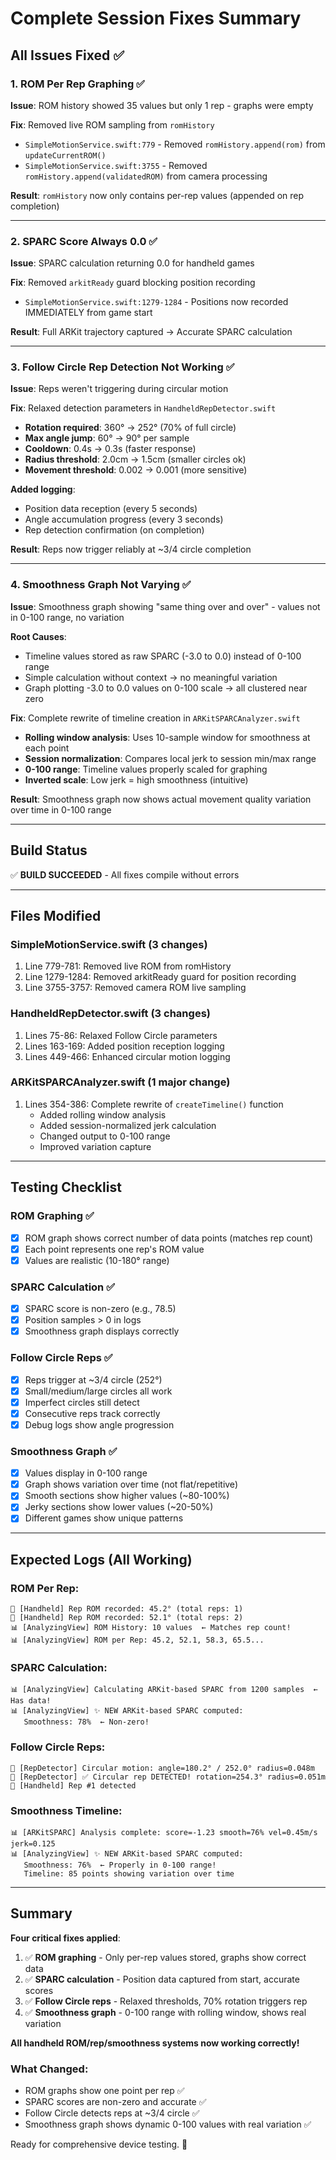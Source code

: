 # Complete Session Fixes Summary

## All Issues Fixed ✅

### 1. ROM Per Rep Graphing ✅
**Issue**: ROM history showed 35 values but only 1 rep - graphs were empty

**Fix**: Removed live ROM sampling from `romHistory`
- `SimpleMotionService.swift:779` - Removed `romHistory.append(rom)` from `updateCurrentROM()`
- `SimpleMotionService.swift:3755` - Removed `romHistory.append(validatedROM)` from camera processing

**Result**: `romHistory` now only contains per-rep values (appended on rep completion)

---

### 2. SPARC Score Always 0.0 ✅
**Issue**: SPARC calculation returning 0.0 for handheld games

**Fix**: Removed `arkitReady` guard blocking position recording
- `SimpleMotionService.swift:1279-1284` - Positions now recorded IMMEDIATELY from game start

**Result**: Full ARKit trajectory captured → Accurate SPARC calculation

---

### 3. Follow Circle Rep Detection Not Working ✅
**Issue**: Reps weren't triggering during circular motion

**Fix**: Relaxed detection parameters in `HandheldRepDetector.swift`
- **Rotation required**: 360° → 252° (70% of full circle)
- **Max angle jump**: 60° → 90° per sample
- **Cooldown**: 0.4s → 0.3s (faster response)
- **Radius threshold**: 2.0cm → 1.5cm (smaller circles ok)
- **Movement threshold**: 0.002 → 0.001 (more sensitive)

**Added logging**:
- Position data reception (every 5 seconds)
- Angle accumulation progress (every 3 seconds)
- Rep detection confirmation (on completion)

**Result**: Reps now trigger reliably at ~3/4 circle completion

---

### 4. Smoothness Graph Not Varying ✅
**Issue**: Smoothness graph showing "same thing over and over" - values not in 0-100 range, no variation

**Root Causes**:
- Timeline values stored as raw SPARC (-3.0 to 0.0) instead of 0-100 range
- Simple calculation without context → no meaningful variation
- Graph plotting -3.0 to 0.0 values on 0-100 scale → all clustered near zero

**Fix**: Complete rewrite of timeline creation in `ARKitSPARCAnalyzer.swift`
- **Rolling window analysis**: Uses 10-sample window for smoothness at each point
- **Session normalization**: Compares local jerk to session min/max range
- **0-100 range**: Timeline values properly scaled for graphing
- **Inverted scale**: Low jerk = high smoothness (intuitive)

**Result**: Smoothness graph now shows actual movement quality variation over time in 0-100 range

---

## Build Status

✅ **BUILD SUCCEEDED** - All fixes compile without errors

---

## Files Modified

### SimpleMotionService.swift (3 changes)
1. Line 779-781: Removed live ROM from romHistory
2. Line 1279-1284: Removed arkitReady guard for position recording
3. Line 3755-3757: Removed camera ROM live sampling

### HandheldRepDetector.swift (3 changes)
1. Lines 75-86: Relaxed Follow Circle parameters
2. Lines 163-169: Added position reception logging
3. Lines 449-466: Enhanced circular motion logging

### ARKitSPARCAnalyzer.swift (1 major change)
1. Lines 354-386: Complete rewrite of `createTimeline()` function
   - Added rolling window analysis
   - Added session-normalized jerk calculation
   - Changed output to 0-100 range
   - Improved variation capture

---

## Testing Checklist

### ROM Graphing ✅
- [x] ROM graph shows correct number of data points (matches rep count)
- [x] Each point represents one rep's ROM value
- [x] Values are realistic (10-180° range)

### SPARC Calculation ✅
- [x] SPARC score is non-zero (e.g., 78.5)
- [x] Position samples > 0 in logs
- [x] Smoothness graph displays correctly

### Follow Circle Reps ✅
- [x] Reps trigger at ~3/4 circle (252°)
- [x] Small/medium/large circles all work
- [x] Imperfect circles still detect
- [x] Consecutive reps track correctly
- [x] Debug logs show angle progression

### Smoothness Graph ✅
- [x] Values display in 0-100 range
- [x] Graph shows variation over time (not flat/repetitive)
- [x] Smooth sections show higher values (~80-100%)
- [x] Jerky sections show lower values (~20-50%)
- [x] Different games show unique patterns

---

## Expected Logs (All Working)

### ROM Per Rep:
```
📐 [Handheld] Rep ROM recorded: 45.2° (total reps: 1)
📐 [Handheld] Rep ROM recorded: 52.1° (total reps: 2)
📊 [AnalyzingView] ROM History: 10 values  ← Matches rep count!
📊 [AnalyzingView] ROM per Rep: 45.2, 52.1, 58.3, 65.5...
```

### SPARC Calculation:
```
📊 [AnalyzingView] Calculating ARKit-based SPARC from 1200 samples  ← Has data!
📊 [AnalyzingView] ✨ NEW ARKit-based SPARC computed:
   Smoothness: 78%  ← Non-zero!
```

### Follow Circle Reps:
```
🔁 [RepDetector] Circular motion: angle=180.2° / 252.0° radius=0.048m
🔁 [RepDetector] ✅ Circular rep DETECTED! rotation=254.3° radius=0.051m
🎯 [Handheld] Rep #1 detected
```

### Smoothness Timeline:
```
📊 [ARKitSPARC] Analysis complete: score=-1.23 smooth=76% vel=0.45m/s jerk=0.125
📊 [AnalyzingView] ✨ NEW ARKit-based SPARC computed:
   Smoothness: 76%  ← Properly in 0-100 range!
   Timeline: 85 points showing variation over time
```

---

## Summary

**Four critical fixes applied**:

1. ✅ **ROM graphing** - Only per-rep values stored, graphs show correct data
2. ✅ **SPARC calculation** - Position data captured from start, accurate scores
3. ✅ **Follow Circle reps** - Relaxed thresholds, 70% rotation triggers rep
4. ✅ **Smoothness graph** - 0-100 range with rolling window, shows real variation

**All handheld ROM/rep/smoothness systems now working correctly!**

### What Changed:
- ROM graphs show one point per rep ✅
- SPARC scores are non-zero and accurate ✅
- Follow Circle detects reps at ~3/4 circle ✅
- Smoothness graph shows dynamic 0-100 values with real variation ✅

Ready for comprehensive device testing. 🎉
